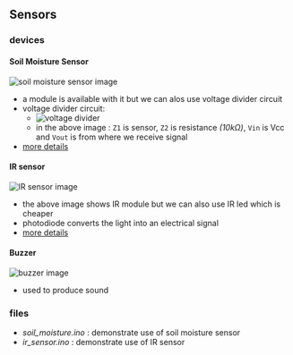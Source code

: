 ## Sensors

### devices

#### Soil Moisture Sensor
![soil moisture sensor image](https://robocraze.com/cdn/shop/products/product-image-549042250_1428fc26-1c98-420a-8feb-a0da1e796eaa.jpg)
- a module is available with it but we can alos use voltage divider circuit
- voltage divider circuit: 
    - ![voltage divider](https://content.cdntwrk.com/files/aHViPTg1NDMzJmNtZD1pdGVtZWRpdG9yaW1hZ2UmZmlsZW5hbWU9aXRlbWVkaXRvcmltYWdlXzYzNjg4MjJhYjdmYjYuanBnJnZlcnNpb249MDAwMCZzaWc9ZDUwOWJkOTJlOWYwZGU4MzNmMGJmYTJlODRiOGYwNzY%253D)
    - in the above image : `Z1` is sensor, `Z2` is resistance _(10kΩ)_, `Vin` is Vcc and `Vout` is from where we receive signal
- [more details](https://projecthub.arduino.cc/nikolaiapalis/simple-soil-moisture-sensor-ec23c7)

#### IR sensor
![IR sensor image](https://i2.wp.com/solarduino.com/wp-content/uploads/2020/01/ir3.png?resize=806%2C498&ssl=1)
- the above image shows IR module but we can also use IR led which is cheaper
- photodiode converts the light into an electrical signal
- [more details](https://circuitdigest.com/microcontroller-projects/interfacing-ir-sensor-module-with-arduino)

#### Buzzer
![buzzer image](https://rukminim2.flixcart.com/image/850/1000/jy7kyvk0/electronic-hobby-kit/t/y/6/big-buzzer-with-small-enclosed-piezo-electronic-buzzer-alarm-original-imafggaqnv4bybyg.jpeg?q=90&crop=false)
- used to produce sound

### files
- *soil_moisture.ino* : demonstrate use of soil moisture sensor
- *ir_sensor.ino* : demonstrate use of IR sensor